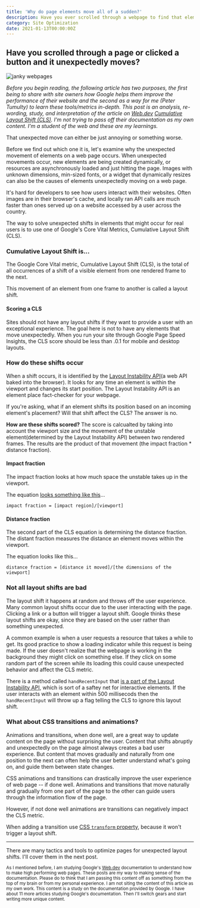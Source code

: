 ```yaml
---
title: 'Why do page elements move all of a sudden?'
description: Have you ever scrolled through a webpage to find that elements move unexpectedly? Google measures that with the Cumulative Layout Shift.
category: Site Optimization
date: 2021-01-13T00:00:00Z
---
```


## Have you scrolled through a page or clicked a button and it unexpectedly moves?

![janky webpages](/assets/images/janky-webpage.jpg)

*Before you begin reading, the following article has two purposes, the first being to share with site owners how Google helps them improve the performance of their website and the second as a way for me (Peter Tumulty) to learn these tools/metrics in-depth. This post is an analysis, re-wording, study, and interpretation of the article on [Web.dev](https://web.dev) [Cumulative Layout Shift (CLS)](https://web.dev/cls/). I'm not trying to pass off their documentation as my own content. I'm a student of the web and these are my learnings.*

That unexpected move can either be just annoying or something worse.

Before we find out which one it is, let's examine why the unexpected movement of elements on a web page occurs. When unexpected movements occur, new elements are being created dynamically, or resources are asynchronously loaded and just hitting the page. Images with unknown dimensions, min-sized fonts, or a widget that dynamically resizes can also be the causes of elements unexpectedly moving on a web page.

It's hard for developers to see how users interact with their websites. Often images are in their browser's cache, and locally ran API calls are much faster than ones served up on a website accessed by a user across the country.

The way to solve unexpected shifts in elements that might occur for real users is to use one of Google's Core Vital Metrics, Cumulative Layout Shift (CLS).

### Cumulative Layout Shift is...

The Google Core Vital metric, Cumulative Layout Shift (CLS), is the total of all occurrences of a shift of a visible element from one rendered frame to the next.

This movement of an element from one frame to another is called a layout shift.

#### Scoring a CLS

Sites should not have any layout shifts if they want to provide a user with an exceptional experience. The goal here is not to have any elements that move unexpectedly. When you run your site through Google Page Speed Insights, the CLS score should be less than .0.1 for mobile and desktop layouts.

### How do these shifts occur

When a shift occurs, it is identified by the [Layout Instability API](https://wicg.github.io/layout-instability/)(a web API baked into the browser). It looks for any time an element is within the viewport and changes its start position. The Layout Instability API is an element place fact-checker for your webpage.

If you're asking, what if an element shifts its position based on an incoming element's placement? Will that shift affect the CLS? The answer is no.



**How are these shifts scored?** The score is calcualted by taking into account the viewport size and the movement of the unstable element(determined by the Layout Instability API) between two rendered frames. The results are the product of that movement (the impact fraction * distance fraction).


#### Impact fraction 

The impact fraction looks at how much space the unstable takes up in the viewport.

The equation [looks something like this](https://www.stanventures.com/blog/cumulative-layout-shift/#:~:text=Impact%20Fraction%20of%20CLS,viewport%20area%20between%20two%20frames)...

```impact fraction = [impact region]/[viewport]```

#### Distance fraction

The second part of the CLS equation is determining the distance fraction. The distant fraction measures the distance an element moves within the viewport.

The equation looks like this...

```distance fraction = [distance it moved]/[the dimensions of the viewport]```


### Not all layout shifts are bad

The layout shift it happens at random and throws off the user experience. Many common layout shifts occur due to the user interacting with the page. Clicking a link or a button will trigger a layout shift. Google thinks these layout shifts are okay, since they are based on the user rather than something unexpected.

A common example is when a user requests a resource that takes a while to get. Its good practice to show a loading indicator while this request is being made. If the user doesn't realize that the webpage is working in the background they might click on something else. If they click on some random part of the screen while its loading this could cause unexpected behavior and affect the CLS metric.

There is a method called ```handRecentInput``` that [is a part of the Layout Instability API](https://wicg.github.io/layout-instability/#dom-layoutshift-hadrecentinput), which is sort of a saftey net for interactive elements. If the user interacts with an element within 500 millisecods then the ```handRecentInput``` will throw up a flag telling the CLS to ignore this layout shift.

### What about CSS transitions and animations?

Animations and transitions, when done well, are a great way to update content on the page without surprising the user. Content that shifts abruptly and unexpectedly on the page almost always creates a bad user experience. But content that moves gradually and naturally from one position to the next can often help the user better understand what's going on, and guide them between state changes.

CSS animations and transitions can drastically improve the user experience of web page -- if done well. Animations and transitions that move naturally and gradually from one part of the page to the other can guide users through the information flow of the page. 

However, if not done well animations are transitions can negatively impact the CLS metric. 

When adding a transition use [CSS ```transform``` property](https://developer.mozilla.org/en-US/docs/Web/CSS/transform), because it won't trigger a layout shift.


<hr />

There are many tactics and tools to optimize pages for unexpected layout shifts. I'll cover them in the next post.

<sup>As I mentioned before, I am studying Google's [Web.dev](https://web.dev) documentation to understand how to make high performing web pages. These posts are my way to making sense of the documentation. Please do to think that I am passing this content off as something from the top of my brain or from my personal experience. I am not siting the content of this article as my own work. This content is a study on the documentation provided by Google. I have about 11 more articles studying Google's documentation. Then I'll switch gears and start writing more unique content.</sup>
